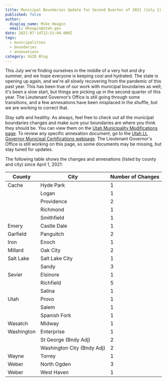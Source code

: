 ```yaml
---
title: Municipal Boundaries Update for Second Quarter of 2021 (July 1)
published: false
author:
  display_name: Mike Heagin
  email: mheagin@utah.gov
date: 2021-07-14T12:51:04.000Z
tags:
  - municipalities
  - boundaries
  - annexations
category: SGID Blog
---
```


This July we're finding ourselves in the middle of a very hot and dry summer, and we hope everyone is keeping cool and hydrated. The state is opening up again, and we're all slowly recovering from the pandemic of this past year. This has been true of our work with municipal boundaries as well; it's been a slow start, but things are picking up in the second quarter of this year. The Lieutenant Governor’s Office is still going through some transitions, and a few annexations have been misplaced in the shuffle, but we are working to correct that.

Stay safe and healthy. As always, feel free to check out all the municipal boundaries changes and make sure your boundaries are where you think they should be. You can view them on the [Utah Municipality Modifications page](https://www.arcgis.com/home/webmap/viewer.html?webmap=c5ab7e0fcd514f1a9db6b8dad55bba63).
To review any specific annexation document, go to the [Utah Lt. Governor Municipal Certifications webpage](https://municert.utah.gov/). The Lieutenant Governor's Office is still working on this page, so some documents may be missing, but stay tuned for updates.

The following table shows the changes and annexations (listed by county and city) since April 1, 2021:

| County     | City                       | Number of Changes |
| ---------- | -------------------------- | ----------------- |
| Cache      | Hyde Park                  | 1                 |
|            | Logan                      | 1                 |
|            | Providence                 | 2                 |
|            | Richmond                   | 1                 |
|            | Smithfield                 | 1                 |
| Emery      | Castle Dale                | 1                 |
| Garfield   | Panguitch                  | 2                 |
| Iron       | Enoch                      | 1                 |
| Millard    | Oak City                   | 2                 |
| Salt Lake  | Salt Lake City             | 1                 |
|            | Sandy                      | 3                 |
| Sevier     | Elsinore                   | 1                 |
|            | Richfield                  | 5                 |
|            | Salina                     | 1                 |
| Utah       | Provo                      | 1                 |
|            | Salem                      | 1                 |
|            | Spanish Fork               | 1                 |
| Wasatch    | Midway                     | 1                 |
| Washington | Enterprise                 | 1                 |
|            | St George (Bndy Adj)       | 2                 |
|            | Washington City (Bndy Adj) | 2                 |
| Wayne      | Torrey                     | 1                 |
| Weber      | North Ogden                | 3                 |
| Weber      | West Haven                 | 1                 |
